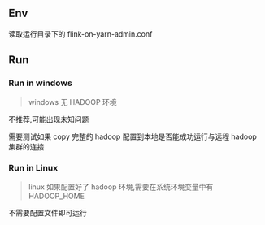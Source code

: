 ## Env
读取运行目录下的 flink-on-yarn-admin.conf

## Run
### Run in windows
> windows 无 HADOOP 环境

不推荐,可能出现未知问题

需要测试如果 copy 完整的 hadoop 配置到本地是否能成功运行与远程 hadoop 集群的连接

### Run in Linux
> linux 如果配置好了 hadoop 环境,需要在系统环境变量中有 HADOOP_HOME

不需要配置文件即可运行



